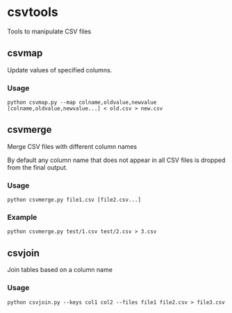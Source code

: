 # csvtools
Tools to manipulate CSV files

## csvmap
Update values of specified columns.

### Usage
```
python csvmap.py --map colname,oldvalue,newvalue [colname,oldvalue,newvalue...] < old.csv > new.csv
```

## csvmerge
Merge CSV files with different column names

By default any column name that does not appear in all CSV files is dropped from the final output.

### Usage
```
python csvmerge.py file1.csv [file2.csv...]
```

### Example
```
python csvmerge.py test/1.csv test/2.csv > 3.csv
```

## csvjoin
Join tables based on a column name

### Usage
```
python csvjoin.py --keys col1 col2 --files file1 file2.csv > file3.csv
```

